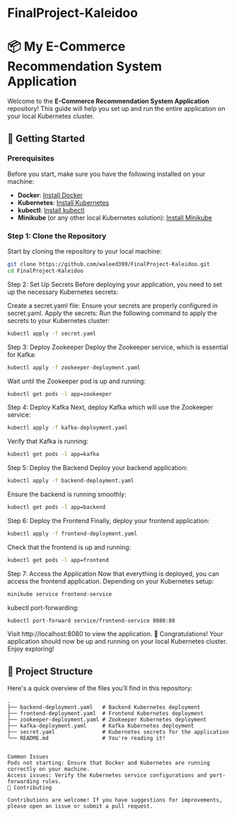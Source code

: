 # FinalProject-Kaleidoo

# 📦 My E-Commerce Recommendation System Application

Welcome to the **E-Commerce Recommendation System Application** repository! This guide will help you set up and run the entire application on your local Kubernetes cluster.

## 🚀 Getting Started

### Prerequisites

Before you start, make sure you have the following installed on your machine:

- **Docker**: [Install Docker](https://docs.docker.com/get-docker/)
- **Kubernetes**: [Install Kubernetes](https://kubernetes.io/docs/tasks/tools/)
- **kubectl**: [Install kubectl](https://kubernetes.io/docs/tasks/tools/install-kubectl/)
- **Minikube** (or any other local Kubernetes solution): [Install Minikube](https://minikube.sigs.k8s.io/docs/start/)

### Step 1: Clone the Repository

Start by cloning the repository to your local machine:

```bash
git clone https://github.com/waleed399/FinalProject-Kaleidoo.git
cd FinalProject-Kaleidoo
```

Step 2: Set Up Secrets
Before deploying your application, you need to set up the necessary Kubernetes secrets:

Create a secret.yaml file:
Ensure your secrets are properly configured in secret.yaml.
Apply the secrets:
Run the following command to apply the secrets to your Kubernetes cluster:

```bash
kubectl apply -f secret.yaml
```

Step 3: Deploy Zookeeper
Deploy the Zookeeper service, which is essential for Kafka:

```bash
kubectl apply -f zookeeper-deployment.yaml
```

Wait until the Zookeeper pod is up and running:

```bash
kubectl get pods -l app=zookeeper
```

Step 4: Deploy Kafka
Next, deploy Kafka which will use the Zookeeper service:

```bash
kubectl apply -f kafka-deployment.yaml
```

Verify that Kafka is running:

```bash
kubectl get pods -l app=kafka
```

Step 5: Deploy the Backend
Deploy your backend application:

```bash
kubectl apply -f backend-deployment.yaml
```

Ensure the backend is running smoothly:

```bash
kubectl get pods -l app=backend
```

Step 6: Deploy the Frontend
Finally, deploy your frontend application:

```bash
kubectl apply -f frontend-deployment.yaml
```

Check that the frontend is up and running:

```bash
kubectl get pods -l app=frontend
```

Step 7: Access the Application
Now that everything is deployed, you can access the frontend application. Depending on your Kubernetes setup:

```bash
minikube service frontend-service
```

kubectl port-forwarding:

```bash
kubectl port-forward service/frontend-service 8080:80
```

Visit http://localhost:8080 to view the application.
🎉 Congratulations!
Your application should now be up and running on your local Kubernetes cluster. Enjoy exploring!

## 📂 Project Structure

Here's a quick overview of the files you’ll find in this repository:

```plaintext
.
├── backend-deployment.yaml   # Backend Kubernetes deployment
├── frontend-deployment.yaml  # Frontend Kubernetes deployment
├── zookeeper-deployment.yaml # Zookeeper Kubernetes deployment
├── kafka-deployment.yaml     # Kafka Kubernetes deployment
├── secret.yaml               # Kubernetes secrets for the application
└── README.md                 # You're reading it!


Common Issues
Pods not starting: Ensure that Docker and Kubernetes are running correctly on your machine.
Access issues: Verify the Kubernetes service configurations and port-forwarding rules.
🤝 Contributing

Contributions are welcome! If you have suggestions for improvements, please open an issue or submit a pull request.
```
